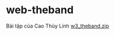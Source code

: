 # web-theband
Bài tập của Cao Thùy Linh [w3_theband.zip](https://github.com/Laocinh/web-theband/files/10990977/w3_theband.zip)
